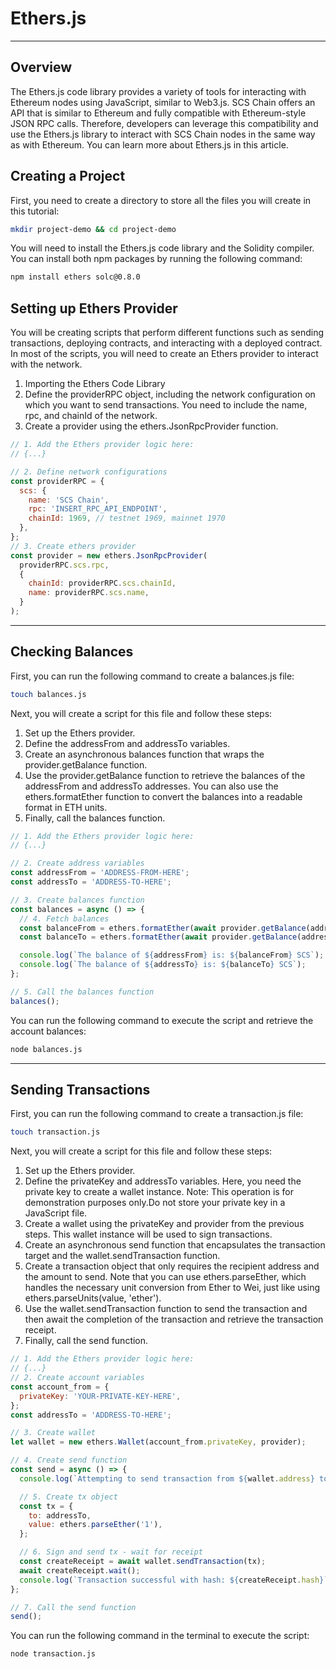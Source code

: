 # Ethers.js

------

## Overview

The Ethers.js code library provides a variety of tools for interacting with Ethereum nodes using JavaScript, similar to Web3.js. SCS Chain offers an API that is similar to Ethereum and fully compatible with Ethereum-style JSON RPC calls. Therefore, developers can leverage this compatibility and use the Ethers.js library to interact with SCS Chain nodes in the same way as with Ethereum. You can learn more about Ethers.js in this article.

## Creating a Project

First, you need to create a directory to store all the files you will create in this tutorial:

```bash
mkdir project-demo && cd project-demo
```

You will need to install the Ethers.js code library and the Solidity compiler. You can install both npm packages by running the following command:

```bash
npm install ethers solc@0.8.0
```

## Setting up Ethers Provider



You will be creating scripts that perform different functions such as sending transactions, deploying contracts, and interacting with a deployed contract. In most of the scripts, you will need to create an Ethers provider to interact with the network.

1. Importing the Ethers Code Library
2. Define the providerRPC object, including the network configuration on which you want to send transactions. You need to include the name, rpc, and chainId of the network.
3. Create a provider using the ethers.JsonRpcProvider function.

```javascript
// 1. Add the Ethers provider logic here:
// {...}

// 2. Define network configurations
const providerRPC = {
  scs: {
    name: 'SCS Chain',
    rpc: 'INSERT_RPC_API_ENDPOINT',
    chainId: 1969, // testnet 1969, mainnet 1970
  },
};
// 3. Create ethers provider
const provider = new ethers.JsonRpcProvider(
  providerRPC.scs.rpc, 
  {
    chainId: providerRPC.scs.chainId,
    name: providerRPC.scs.name,
  }
);
```

------

## Checking Balances

First, you can run the following command to create a balances.js file:

```bash
touch balances.js
```

Next, you will create a script for this file and follow these steps:

1. Set up the Ethers provider.
2. Define the addressFrom and addressTo variables.
3. Create an asynchronous balances function that wraps the provider.getBalance function.
4. Use the provider.getBalance function to retrieve the balances of the addressFrom and addressTo addresses. You can also use the ethers.formatEther function to convert the balances into a readable format in ETH units.
5. Finally, call the balances function.

```javascript
// 1. Add the Ethers provider logic here:
// {...}

// 2. Create address variables
const addressFrom = 'ADDRESS-FROM-HERE';
const addressTo = 'ADDRESS-TO-HERE';

// 3. Create balances function
const balances = async () => {
  // 4. Fetch balances
  const balanceFrom = ethers.formatEther(await provider.getBalance(addressFrom));
  const balanceTo = ethers.formatEther(await provider.getBalance(addressTo));

  console.log(`The balance of ${addressFrom} is: ${balanceFrom} SCS`);
  console.log(`The balance of ${addressTo} is: ${balanceTo} SCS`);
};

// 5. Call the balances function
balances();
```

You can run the following command to execute the script and retrieve the account balances:

```bash
node balances.js
```

------

## Sending Transactions

First, you can run the following command to create a transaction.js file:

```bash
touch transaction.js
```

Next, you will create a script for this file and follow these steps:

1. Set up the Ethers provider.
2. Define the privateKey and addressTo variables. Here, you need the private key to create a wallet instance. Note: This operation is for demonstration purposes only.Do not store your private key in a JavaScript file.
3. Create a wallet using the privateKey and provider from the previous steps. This wallet instance will be used to sign transactions.
4. Create an asynchronous send function that encapsulates the transaction target and the wallet.sendTransaction function.
5. Create a transaction object that only requires the recipient address and the amount to send. Note that you can use ethers.parseEther, which handles the necessary unit conversion from Ether to Wei, just like using ethers.parseUnits(value, 'ether').
6. Use the wallet.sendTransaction function to send the transaction and then await the completion of the transaction and retrieve the transaction receipt.
7. Finally, call the send function.

```javascript
// 1. Add the Ethers provider logic here:
// {...}
// 2. Create account variables
const account_from = {
  privateKey: 'YOUR-PRIVATE-KEY-HERE',
};
const addressTo = 'ADDRESS-TO-HERE';

// 3. Create wallet
let wallet = new ethers.Wallet(account_from.privateKey, provider);

// 4. Create send function
const send = async () => {
  console.log(`Attempting to send transaction from ${wallet.address} to ${addressTo}`);

  // 5. Create tx object
  const tx = {
    to: addressTo,
    value: ethers.parseEther('1'),
  };

  // 6. Sign and send tx - wait for receipt
  const createReceipt = await wallet.sendTransaction(tx);
  await createReceipt.wait();
  console.log(`Transaction successful with hash: ${createReceipt.hash}`);
};

// 7. Call the send function
send();
```

You can run the following command in the terminal to execute the script:

```bash
node transaction.js
```